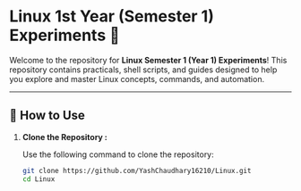 # Linux 1st Year (Semester 1)  Experiments 🚀  

Welcome to the repository for **Linux Semester 1 (Year 1) Experiments**! This repository contains practicals, shell scripts, and guides designed to help you explore and master Linux concepts, commands, and automation.  

---

## 🚀 How to Use  

1. **Clone the Repository :**

   Use the following command to clone the repository:  
   ```bash
   git clone https://github.com/YashChaudhary16210/Linux.git
   cd Linux
